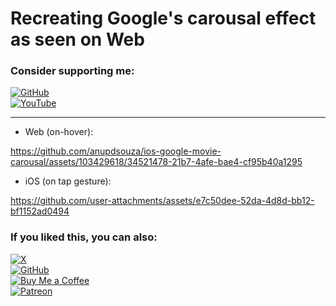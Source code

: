# Recreating Google's carousal effect as seen on Web
### Consider supporting me:
[![GitHub](https://img.shields.io/badge/⭐️%20%20%20%20%20%20STAR%20%20%20%20%20THE%20%20%20%20REPO%20%20%20%20%20%20-red?style=for-the-badge&logo=github&logoColor=white&labelColor=000000)](https://github.com/anupdsouza/ios-google-movie-carousal)  
[![YouTube](https://img.shields.io/badge/SUBSCRIBE%20TO%20MY%20CHANNEL-red?style=for-the-badge&logo=youtube&logoColor=white&labelColor=FF0000)](https://www.youtube.com/@swiftodyssey)  


---
* Web (on-hover):

https://github.com/anupdsouza/ios-google-movie-carousal/assets/103429618/34521478-21b7-4afe-bae4-cf95b40a1295

* iOS (on tap gesture):


https://github.com/user-attachments/assets/e7c50dee-52da-4d8d-bb12-bf1152ad0494

### If you liked this, you can also:
[![X](https://img.shields.io/badge/FOLLOW%20%20%20%20%20%20ME%20%20%20%20%20%20%20ON%20%20%20%20%20%20X-red?style=for-the-badge&logo=X&logoColor=white&labelColor=1DA1F2)](https://x.com/swift_odyssey)  
[![GitHub](https://img.shields.io/badge/FOLLOW%20%20%20%20ME%20%20ON%20%20%20GITHUB%20%20%20-red?style=for-the-badge&logo=github&logoColor=white&labelColor=000000)](https://github.com/anupdsouza)  
[![Buy Me a Coffee](https://img.shields.io/badge/BUY%20%20%20%20%20%20ME%20%20%20%20%20%20A%20%20%20%20%20%20COFFEE%20-red?style=for-the-badge&logo=buymeacoffee&logoColor=black&labelColor=F8D248)](https://www.buymeacoffee.com/adsouza)  
[![Patreon](https://img.shields.io/badge/BECOME%20%20%20%20%20%20%20%20A%20%20%20%20%20%20%20PATRON-red?style=for-the-badge&logo=patreon&logoColor=white&labelColor=black)](https://patreon.com/adsouza)  






